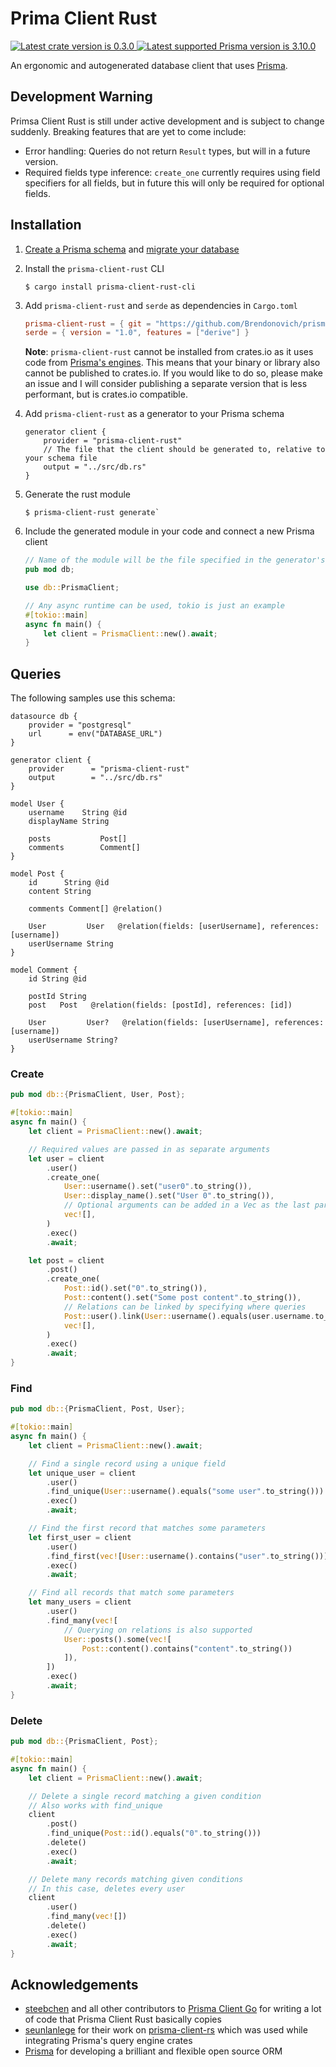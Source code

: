 # Prima Client Rust

<a href="https://crates.io/crates/prisma-client-rust">
    <img src="https://img.shields.io/static/v1?label=crate&message=v0.3.0&color=blue&logo=github&style=flat-square" alt="Latest crate version is 0.3.0">
</a>
<a href="https://prisma.io">
    <img src="https://img.shields.io/static/v1?label=prisma&message=v3.10.0&color=blue&logo=prisma&style=flat-square" alt="Latest supported Prisma version is 3.10.0">
</a>

An ergonomic and autogenerated database client that uses [Prisma](https://prisma.io).

## Development Warning

Primsa Client Rust is still under active development and is subject to change suddenly. Breaking features that are yet to come include:

- Error handling: Queries do not return `Result` types, but will in a future version.
- Required fields type inference: `create_one` currently requires using field specifiers for all fields, but in future this will only be required for optional fields.

## Installation

1. [Create a Prisma schema](https://www.prisma.io/docs/concepts/components/prisma-client) and [migrate your database](https://www.prisma.io/docs/concepts/components/prisma-migrate)
2. Install the `prisma-client-rust` CLI
   ```
   $ cargo install prisma-client-rust-cli
   ```
3. Add `prisma-client-rust` and `serde` as dependencies in `Cargo.toml`

   ```toml
   prisma-client-rust = { git = "https://github.com/Brendonovich/prisma-client-rust", tag = "0.3.0" }
   serde = { version = "1.0", features = ["derive"] }
   ```

   **Note**: `prisma-client-rust` cannot be installed from crates.io as it uses code from [Prisma's engines](https://github.com/prisma/prisma-engines). This means that your binary or library also cannot be published to crates.io. If you would like to do so, please make an issue and I will consider publishing a separate version that is less performant, but is crates.io compatible.

4. Add `prisma-client-rust` as a generator to your Prisma schema
   ```prisma
   generator client {
       provider = "prisma-client-rust"
       // The file that the client should be generated to, relative to your schema file
       output = "../src/db.rs"
   }
   ```
5. Generate the rust module
    ```
    $ prisma-client-rust generate`
    ```
6. Include the generated module in your code and connect a new Prisma client

   ```rs
   // Name of the module will be the file specified in the generator's 'output'
   pub mod db;

   use db::PrismaClient;

   // Any async runtime can be used, tokio is just an example
   #[tokio::main]
   async fn main() {
       let client = PrismaClient::new().await;
   }
   ```

## Queries

The following samples use this schema:

```prisma
datasource db {
    provider = "postgresql"
    url      = env("DATABASE_URL")
}

generator client {
    provider      = "prisma-client-rust"
    output        = "../src/db.rs"
}

model User {
    username    String @id
    displayName String

    posts           Post[]
    comments        Comment[]
}

model Post {
    id      String @id
    content String

    comments Comment[] @relation()

    User         User   @relation(fields: [userUsername], references: [username])
    userUsername String
}

model Comment {
    id String @id

    postId String
    post   Post   @relation(fields: [postId], references: [id])

    User         User?   @relation(fields: [userUsername], references: [username])
    userUsername String?
}
```

### Create

```rust
pub mod db::{PrismaClient, User, Post};

#[tokio::main]
async fn main() {
    let client = PrismaClient::new().await;

    // Required values are passed in as separate arguments
    let user = client
        .user()
        .create_one(
            User::username().set("user0".to_string()),
            User::display_name().set("User 0".to_string()),
            // Optional arguments can be added in a Vec as the last parameter
            vec![],
        )
        .exec()
        .await;

    let post = client
        .post()
        .create_one(
            Post::id().set("0".to_string()),
            Post::content().set("Some post content".to_string()),
            // Relations can be linked by specifying where queries
            Post::user().link(User::username().equals(user.username.to_string())),
            vec![],
        )
        .exec()
        .await;
}
```

### Find

```rust
pub mod db::{PrismaClient, Post, User};

#[tokio::main]
async fn main() {
    let client = PrismaClient::new().await;

    // Find a single record using a unique field
    let unique_user = client
        .user()
        .find_unique(User::username().equals("some user".to_string()))
        .exec()
        .await;

    // Find the first record that matches some parameters
    let first_user = client
        .user()
        .find_first(vec![User::username().contains("user".to_string())])
        .exec()
        .await;

    // Find all records that match some parameters
    let many_users = client
        .user()
        .find_many(vec![
            // Querying on relations is also supported
            User::posts().some(vec![
                Post::content().contains("content".to_string())
            ]),
        ])
        .exec()
        .await;
}
```

### Delete

```rust
pub mod db::{PrismaClient, Post};

#[tokio::main]
async fn main() {
    let client = PrismaClient::new().await;

    // Delete a single record matching a given condition
    // Also works with find_unique
    client
        .post()
        .find_unique(Post::id().equals("0".to_string()))
        .delete()
        .exec()
        .await;

    // Delete many records matching given conditions
    // In this case, deletes every user
    client
        .user()
        .find_many(vec![])
        .delete()
        .exec()
        .await;
}
```

## Acknowledgements
- [steebchen](https://github.com/steebchen) and all other contributors to [Prisma Client Go](https://github.com/prisma/prisma-client-go) for writing a lot of code that Prisma Client Rust basically copies
- [seunlanlege](https://github.com/seunlanlege) for their work on [prisma-client-rs](https://github.com/polytope-labs/prisma-client-rs) which was used while integrating Prisma's query engine crates
- [Prisma](https://prisma.io) for developing a brilliant and flexible open source ORM

